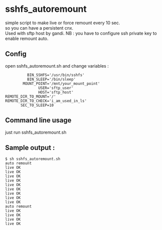 # sshfs_autoremount
 simple script to make live or force remount every 10 sec.                                                                                   
 so you can have a persistent cnx.                                                                                                           
 Used with sftp host by gandi.
 NB : you have to configure ssh private key to enable remount auto.

## Config
 open sshfs_autoremount.sh and change variables :
```vars
          BIN_SSHFS='/usr/bin/sshfs'
          BIN_SLEEP='/bin/sleep'
        MOUNT_POINT='/mnt/your_mount_point'
               USER='sftp_user'
               HOST='sftp_host'
REMOTE_DIR_TO_MOUNT='/'
REMOTE_DIR_TO_CHECK='i_am_used_in_ls'
       SEC_TO_SLEEP=10
```

## Command line usage
 just run sshfs_autoremount.sh

## Sample output :
```shell
$ sh sshfs_autoremount.sh 
auto remount
live OK
live OK
live OK
live OK
live OK
live OK
live OK
live OK
live OK
auto remount
live OK
live OK
live OK
live OK
```

